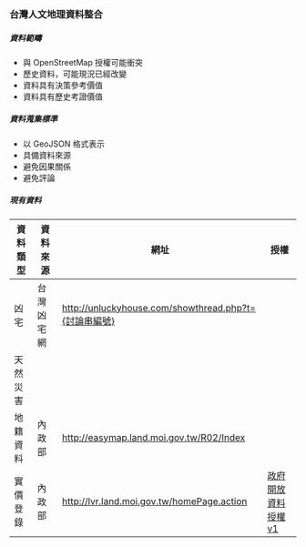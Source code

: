 ### 台灣人文地理資料整合

##### 資料範疇
* 與 OpenStreetMap 授權可能衝突
* 歷史資料，可能現況已經改變
* 資料具有決策參考價值
* 資料具有歷史考證價值

##### 資料蒐集標準
* 以 GeoJSON 格式表示
* 具備資料來源
* 避免因果關係
* 避免評論

##### 現有資料
資料類型 | 資料來源 | 網址 | 授權
---- | ---- | ---- | ----
凶宅 | 台灣凶宅網 | http://unluckyhouse.com/showthread.php?t={討論串編號} |
天然災害 | | |
地籍資料 | 內政部 | http://easymap.land.moi.gov.tw/R02/Index |
實價登錄 | 內政部 | http://lvr.land.moi.gov.tw/homePage.action | [政府開放資料授權 v1](http://data.gov.tw/?q=principle)
